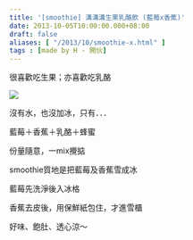 ```yaml
---
title: '[smoothie] 溝溝溝生果乳酪飲 (藍莓x香蕉)'
date: 2013-10-05T10:00:00.000+08:00
draft: false
aliases: [ "/2013/10/smoothie-x.html" ]
tags : [made by H - 開伙]
---
```


很喜歡吃生果；亦喜歡吃乳酪  

[![](https://1.bp.blogspot.com/-_18UUSrIPBc/XCOPylEdSgI/AAAAAAAAB14/A7RzOwzm2o8wUaohov3u8ND0XU8r79NUQCLcBGAs/s640/15.jpg)](https://1.bp.blogspot.com/-_18UUSrIPBc/XCOPylEdSgI/AAAAAAAAB14/A7RzOwzm2o8wUaohov3u8ND0XU8r79NUQCLcBGAs/s1600/15.jpg)

沒有水，也沒加冰，只有．．．

藍莓＋香蕉＋乳酪＋蜂蜜

份量隨意，一mix攪掂

smoothie質地是把藍莓及香蕉雪成冰

藍莓先洗淨後入冰格

香蕉去皮後，用保鮮紙包住，才進雪櫃

  

好味、飽肚、透心涼～